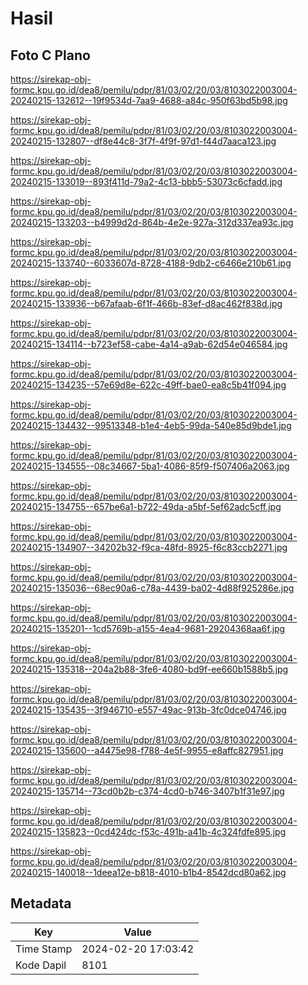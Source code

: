 # Hasil

## Foto C Plano

https://sirekap-obj-formc.kpu.go.id/dea8/pemilu/pdpr/81/03/02/20/03/8103022003004-20240215-132612--19f9534d-7aa9-4688-a84c-950f63bd5b98.jpg

https://sirekap-obj-formc.kpu.go.id/dea8/pemilu/pdpr/81/03/02/20/03/8103022003004-20240215-132807--df8e44c8-3f7f-4f9f-97d1-f44d7aaca123.jpg

https://sirekap-obj-formc.kpu.go.id/dea8/pemilu/pdpr/81/03/02/20/03/8103022003004-20240215-133019--893f411d-79a2-4c13-bbb5-53073c6cfadd.jpg

https://sirekap-obj-formc.kpu.go.id/dea8/pemilu/pdpr/81/03/02/20/03/8103022003004-20240215-133203--b4999d2d-864b-4e2e-927a-312d337ea93c.jpg

https://sirekap-obj-formc.kpu.go.id/dea8/pemilu/pdpr/81/03/02/20/03/8103022003004-20240215-133740--6033607d-8728-4188-9db2-c6466e210b61.jpg

https://sirekap-obj-formc.kpu.go.id/dea8/pemilu/pdpr/81/03/02/20/03/8103022003004-20240215-133936--b67afaab-6f1f-466b-83ef-d8ac462f838d.jpg

https://sirekap-obj-formc.kpu.go.id/dea8/pemilu/pdpr/81/03/02/20/03/8103022003004-20240215-134114--b723ef58-cabe-4a14-a9ab-62d54e046584.jpg

https://sirekap-obj-formc.kpu.go.id/dea8/pemilu/pdpr/81/03/02/20/03/8103022003004-20240215-134235--57e69d8e-622c-49ff-bae0-ea8c5b41f094.jpg

https://sirekap-obj-formc.kpu.go.id/dea8/pemilu/pdpr/81/03/02/20/03/8103022003004-20240215-134432--99513348-b1e4-4eb5-99da-540e85d9bde1.jpg

https://sirekap-obj-formc.kpu.go.id/dea8/pemilu/pdpr/81/03/02/20/03/8103022003004-20240215-134555--08c34667-5ba1-4086-85f9-f507406a2063.jpg

https://sirekap-obj-formc.kpu.go.id/dea8/pemilu/pdpr/81/03/02/20/03/8103022003004-20240215-134755--657be6a1-b722-49da-a5bf-5ef62adc5cff.jpg

https://sirekap-obj-formc.kpu.go.id/dea8/pemilu/pdpr/81/03/02/20/03/8103022003004-20240215-134907--34202b32-f9ca-48fd-8925-f6c83ccb2271.jpg

https://sirekap-obj-formc.kpu.go.id/dea8/pemilu/pdpr/81/03/02/20/03/8103022003004-20240215-135036--68ec90a6-c78a-4439-ba02-4d88f925286e.jpg

https://sirekap-obj-formc.kpu.go.id/dea8/pemilu/pdpr/81/03/02/20/03/8103022003004-20240215-135201--1cd5769b-a155-4ea4-9681-29204368aa6f.jpg

https://sirekap-obj-formc.kpu.go.id/dea8/pemilu/pdpr/81/03/02/20/03/8103022003004-20240215-135318--204a2b88-3fe6-4080-bd9f-ee660b1588b5.jpg

https://sirekap-obj-formc.kpu.go.id/dea8/pemilu/pdpr/81/03/02/20/03/8103022003004-20240215-135435--3f946710-e557-49ac-913b-3fc0dce04746.jpg

https://sirekap-obj-formc.kpu.go.id/dea8/pemilu/pdpr/81/03/02/20/03/8103022003004-20240215-135600--a4475e98-f788-4e5f-9955-e8affc827951.jpg

https://sirekap-obj-formc.kpu.go.id/dea8/pemilu/pdpr/81/03/02/20/03/8103022003004-20240215-135714--73cd0b2b-c374-4cd0-b746-3407b1f31e97.jpg

https://sirekap-obj-formc.kpu.go.id/dea8/pemilu/pdpr/81/03/02/20/03/8103022003004-20240215-135823--0cd424dc-f53c-491b-a41b-4c324fdfe895.jpg

https://sirekap-obj-formc.kpu.go.id/dea8/pemilu/pdpr/81/03/02/20/03/8103022003004-20240215-140018--1deea12e-b818-4010-b1b4-8542dcd80a62.jpg


## Metadata

| Key        | Value               |
| ---------- | ------------------- |
| Time Stamp | 2024-02-20 17:03:42 |
| Kode Dapil | 8101                |



